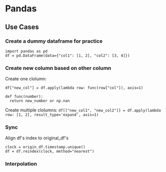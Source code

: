 # Pandas

## Use Cases

### Create a dummy dataframe for practice 
```
import pandas as pd
df = pd.DataFrame(data={"col1": [1, 2], "col2": [3, 4]})
```

### Create new column based on other column

Create one clolumn:
```
df["new_col"] = df.apply(lambda row: func(row["col"]), axis=1)

def func(number):
  return new_number or np.nan
```

Create multiple clolumns:
```df[["new_col1", "new_col2"]] = df.apply(lambda row: [1, 2], result_type='expand', axis=1)```


### Sync 

Align df's index to original_df's
```
clock = origin_df.timestamp.unique()
df = df.reindex(clock, method="nearest")
```

### Interpolation

